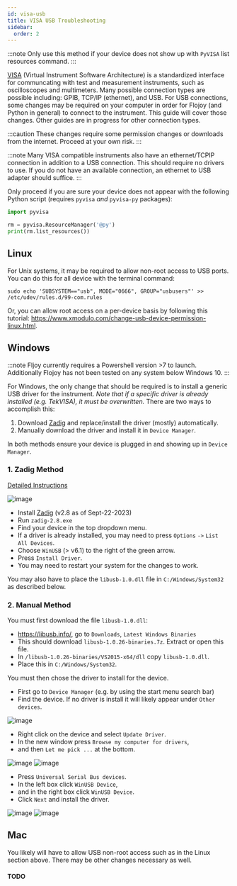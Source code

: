 ```yaml
---
id: visa-usb
title: VISA USB Troubleshooting
sidebar:
  order: 2
---
```


:::note
Only use this method if your device does not show up with `PyVISA` list resources command.
:::

[VISA](https://en.wikipedia.org/wiki/Virtual_instrument_software_architecture) (Virtual Instrument Software Architecture) is a standardized interface for communcating with test and measurement instruments, such as oscilloscopes and multimeters. Many possible connection types are possible including: GPIB, TCP/IP (ethernet), and USB. For USB connections, some changes may be required on your computer in order for Flojoy (and Python in general) to connect to the instrument. This guide will cover those changes. Other guides are in progress for other connection types.

:::caution
These changes require some permission changes or downloads from the internet. Proceed at your own risk.
:::

:::note
Many VISA compatible instruments also have an ethernet/TCPIP connection in addition to a USB connection. This should require no drivers to use. If you do not have an available connection, an ethernet to USB adapter should suffice.
:::

Only proceed if you are sure your device does not appear with the following Python script (requires `pyvisa` *and* `pyvisa-py` packages):

```python
import pyvisa

rm = pyvisa.ResourceManager('@py')
print(rm.list_resources())
```

## Linux

For Unix systems, it may be required to allow non-root access to USB ports. You can do this for all device with the terminal command:

```
sudo echo 'SUBSYSTEM=="usb", MODE="0666", GROUP="usbusers"' >> /etc/udev/rules.d/99-com.rules
```

Or, you can allow root access on a per-device basis by following this tutorial: https://www.xmodulo.com/change-usb-device-permission-linux.html.

## Windows

:::note
Fljoy currently requires a Powershell version >7 to launch. Additionally Flojoy has not been tested on any system below Windows 10.
:::

For Windows, the only change that should be required is to install a generic USB driver for the instrument. *Note that if a specific driver is already installed (e.g. TekVISA), it must be overwritten.* There are two ways to accomplish this:

1. Download [Zadig](https://zadig.akeo.ie/) and replace/install the driver (mostly) automatically.
2. Manually download the driver and install it in `Device Manager`.

In both methods ensure your device is plugged in and showing up in `Device Manager`.

### 1. Zadig Method

[Detailed Instructions](https://github.com/pbatard/libwdi/wiki/Zadig)

![image](../../../assets/windowsdriver/zadig.png)

- Install [Zadig](https://zadig.akeo.ie/) (v2.8 as of Sept-22-2023)
- Run `zadig-2.8.exe`
- Find your device in the top dropdown menu. 
- If a driver is already installed, you may need to press `Options` `->` `List All Devices`.
- Choose `WinUSB` (> v6.1) to the right of the green arrow.
- Press `Install Driver`.
- You may need to restart your system for the changes to work.

You may also have to place the `libusb-1.0.dll` file in `C:/Windows/System32` as described below.

### 2. Manual Method

You must first download the file `libusb-1.0.dll`:

- https://libusb.info/, go to `Downloads`, `Latest Windows Binaries`
- This should download `libusb-1.0.26-binaries.7z`. Extract or open this file.
- In `/libusb-1.0.26-binaries/VS2015-x64/dll` copy `libusb-1.0.dll`.
- Place this in `C:/Windows/System32`.

You must then chose the driver to install for the device.

- First go to `Device Manager` (e.g. by using the start menu search bar)
- Find the device. If no driver is install it will likely appear under `Other devices`.

![image](../../../assets/windowsdriver/device.png)

- Right click on the device and select `Update Driver`.
- In the new window press `Browse my computer for drivers`,
- and then `Let me pick ...` at the bottom.

![image](../../../assets/windowsdriver/browse.png)
![image](../../../assets/windowsdriver/pick.png)

- Press `Universal Serial Bus devices`.
- In the left box click `WinUSB Device`,
- and in the right box click `WinUSB Device`.
- Click `Next` and install the driver.

![image](../../../assets/windowsdriver/busdevice.png)
![image](../../../assets/windowsdriver/winusb.png)

## Mac

You likely will have to allow USB non-root access such as in the Linux section above. There may be other changes necessary as well.

#### TODO